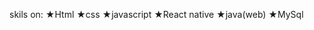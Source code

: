 skils on:
         ★Html
         ★css
         ★javascript
         ★React native
         ★java(web)
         ★MySql
